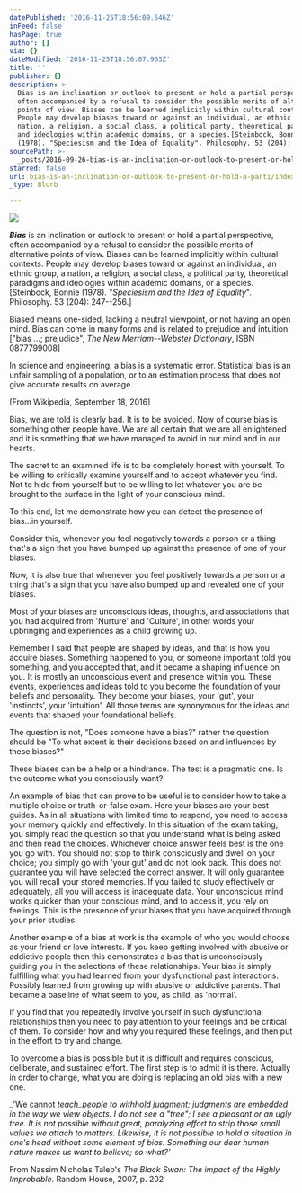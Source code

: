 ```yaml
---
datePublished: '2016-11-25T18:56:09.546Z'
inFeed: false
hasPage: true
author: []
via: {}
dateModified: '2016-11-25T18:56:07.963Z'
title: ''
publisher: {}
description: >-
  Bias is an inclination or outlook to present or hold a partial perspective,
  often accompanied by a refusal to consider the possible merits of alternative
  points of view. Biases can be learned implicitly within cultural contexts.
  People may develop biases toward or against an individual, an ethnic group, a
  nation, a religion, a social class, a political party, theoretical paradigms
  and ideologies within academic domains, or a species.[Steinbock, Bonnie
  (1978). "Speciesism and the Idea of Equality". Philosophy. 53 (204): 247–256.]
sourcePath: >-
  _posts/2016-09-26-bias-is-an-inclination-or-outlook-to-present-or-hold-a-parti.md
starred: false
url: bias-is-an-inclination-or-outlook-to-present-or-hold-a-parti/index.html
_type: Blurb

---
```

![](https://the-grid-user-content.s3-us-west-2.amazonaws.com/ac349f3c-7bf9-4577-8316-15fadb83897c.jpg)

_**Bias**_ is an inclination or outlook to present or hold a partial perspective, often accompanied by a refusal to consider the possible merits of alternative points of view. Biases can be learned implicitly within cultural contexts. People may develop biases toward or against an individual, an ethnic group, a nation, a religion, a social class, a political party, theoretical paradigms and ideologies within academic domains, or a species.\[Steinbock, Bonnie (1978). "_Speciesism and the Idea of Equality_". Philosophy. 53 (204): 247--256.\]

Biased means one-sided, lacking a neutral viewpoint, or not having an open mind. Bias can come in many forms and is related to prejudice and intuition.\["bias ...; prejudice", _The New Merriam--Webster Dictionary_, ISBN 0877799008\]

In science and engineering, a bias is a systematic error. Statistical bias is an unfair sampling of a population, or to an estimation process that does not give accurate results on average.

\[From Wikipedia, September 18, 2016\]

Bias, we are told is clearly bad. It is to be avoided. Now of course bias is something other people have. We are all certain that we are all enlightened and it is something that we have managed to avoid in our mind and in our hearts.

The secret to an examined life is to be completely honest with yourself. To be willing to critically examine yourself and to accept whatever you find. Not to hide from yourself but to be willing to let whatever you are be brought to the surface in the light of your conscious mind.

To this end, let me demonstrate how you can detect the presence of bias...in yourself.

Consider this, whenever you feel negatively towards a person or a thing that's a sign that you have bumped up against the presence of one of your biases.

Now, it is also true that whenever you feel positively towards a person or a thing that's a sign that you have also bumped up and revealed one of your biases.

Most of your biases are unconscious ideas, thoughts, and associations that you had acquired from 'Nurture' and 'Culture', in other words your upbringing and experiences as a child growing up.

Remember I said that people are shaped by ideas, and that is how you acquire biases. Something happened to you, or someone important told you something, and you accepted that, and it became a shaping influence on you. It is mostly an unconscious event and presence within you. These events, experiences and ideas told to you become the foundation of your beliefs and personality. They become your biases, your 'gut', your 'instincts', your 'intuition'. All those terms are synonymous for the ideas and events that shaped your foundational beliefs.

The question is not, "Does someone have a bias?" rather the question should be "To what extent is their decisions based on and influences by these biases?"

These biases can be a help or a hindrance. The test is a pragmatic one. Is the outcome what you consciously want?

An example of bias that can prove to be useful is to consider how to take a multiple choice or truth-or-false exam. Here your biases are your best guides. As in all situations with limited time to respond, you need to access your memory quickly and effectively. In this situation of the exam taking, you simply read the question so that you understand what is being asked and then read the choices. Whichever choice answer feels best is the one you go with. You should not stop to think consciously and dwell on your choice; you simply go with 'your gut' and do not look back. This does not guarantee you will have selected the correct answer. It will only guarantee you will recall your stored memories. If you failed to study effectively or adequately, all you will access is inadequate data. Your unconscious mind works quicker than your conscious mind, and to access it, you rely on feelings. This is the presence of your biases that you have acquired through your prior studies.

Another example of a bias at work is the example of who you would choose as your friend or love interests. If you keep getting involved with abusive or addictive people then this demonstrates a bias that is unconsciously guiding you in the selections of these relationships. Your bias is simply fulfilling what you had learned from your dysfunctional past interactions. Possibly learned from growing up with abusive or addictive parents. That became a baseline of what seem to you, as child, as 'normal'.

If you find that you repeatedly involve yourself in such dysfunctional relationships then you need to pay attention to your feelings and be critical of them. To consider how and why you required these feelings, and then put in the effort to try and change.

To overcome a bias is possible but it is difficult and requires conscious, deliberate, and sustained effort. The first step is to admit it is there. Actually in order to change, what you are doing is replacing an old bias with a new one.

_'We cannot _teach_people to withhold judgment; judgments are embedded in the way we view objects. I do not see a "tree"; I see a pleasant or an ugly tree. It is not possible without great, paralyzing effort to strip those small values we attach to matters. Likewise, it is not possible to hold a situation in one's head without some element of bias. Something our dear human nature makes us want to believe; so what?'_

From Nassim Nicholas Taleb's _The Black Swan: The impact of the Highly Improbable_. Random House, 2007, p. 202